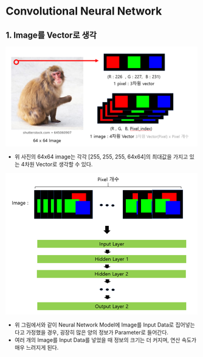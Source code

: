 # Convolutional Neural Network

## 1. Image를 Vector로 생각

![CNN_1](image/1.PNG)

- 위 사진의 64x64 image는 각각 [255, 255, 255, 64x64]의 최대값을 가지고 있는 4차원 Vector로 생각할 수 있다.

![CNN_2](image/2.PNG)

- 위 그림에서와 같이 Neural Network Model에 Image를 Input Data로 집어넣는다고 가정했을 경우, 굉장히 많은 양의 정보가 Parameter로 들어간다.
- 여러 개의 Image를 Input Data를 넣었을 때 정보의 크기는 더 커지며, 연산 속도가 매우 느려지게 된다.
